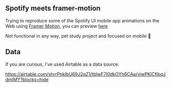 ## Spotify meets framer-motion
Trying to reproduce some of the Spotify UI mobile app animations on the Web using [Framer Motion](https://www.framer.com/motion/), you can preview [here](http://spotify-framer-motion.netlify.app)

Not functional in any way, pet study project and focused on mobile 🤠

## Data

If you are curious, I've used Airtable as a data source:

https://airtable.com/shrrPnklbU69J2qZ1/tblwF7l0dkOYh6CAa/viwPKlCfibqJdmlMY?blocks=hide
